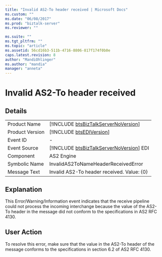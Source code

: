 ```yaml
---
title: "Invalid AS2-To header received | Microsoft Docs"
ms.custom: ""
ms.date: "06/08/2017"
ms.prod: "biztalk-server"
ms.reviewer: ""

ms.suite: ""
ms.tgt_pltfrm: ""
ms.topic: "article"
ms.assetid: 56cd16b3-511b-4716-8806-817f174f0b0e
caps.latest.revision: 8
author: "MandiOhlinger"
ms.author: "mandia"
manager: "anneta"
---
```

# Invalid AS2-To header received
## Details  
  
|                 |                                                                                         |
|-----------------|-----------------------------------------------------------------------------------------|
|  Product Name   |   [!INCLUDE [btsBizTalkServerNoVersion](../includes/btsbiztalkservernoversion-md.md)]   |
| Product Version |               [!INCLUDE [btsEDIVersion](../includes/btsediversion-md.md)]               |
|    Event ID     |                                            -                                            |
|  Event Source   | [!INCLUDE [btsBizTalkServerNoVersion](../includes/btsbiztalkservernoversion-md.md)] EDI |
|    Component    |                                       AS2 Engine                                        |
|  Symbolic Name  |                           InvalidAS2ToNameHeaderReceivedError                           |
|  Message Text   |                       Invalid AS2-To header received.  Value: {0}                       |
  
## Explanation  
 This Error/Warning/Information event indicates that the receive pipeline could not process the incoming interchange because the value of the AS2-To header in the message did not conform to the specifications in AS2 RFC 4130.  
  
## User Action  
 To resolve this error, make sure that the value in the AS2-To header of the message conforms to the specifications in section 6.2 of AS2 RFC 4130.